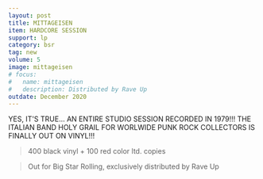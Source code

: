 ```yaml
---
layout: post
title: MITTAGEISEN
item: HARDCORE SESSION
support: lp
category: bsr
tag: new 
volume: 5
image: mittageisen
# focus:
#   name: mittageisen
#   description: Distributed by Rave Up
outdate: December 2020
---
```


YES, IT'S TRUE... AN ENTIRE STUDIO SESSION RECORDED IN 1979!!! THE ITALIAN BAND HOLY GRAIL FOR WORLWIDE PUNK ROCK COLLECTORS IS FINALLY OUT ON VINYL!!!

> 400 black vinyl + 100 red color ltd. copies

> Out for Big Star Rolling, exclusively distributed by Rave Up
